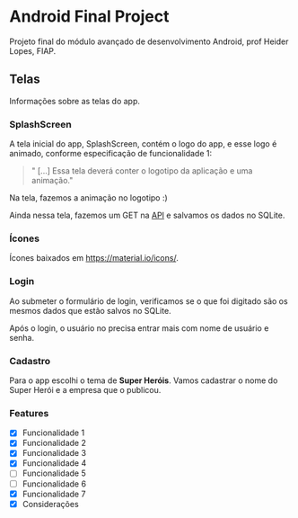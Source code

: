 # Android Final Project

Projeto final do módulo avançado de desenvolvimento Android, prof Heider Lopes, FIAP.

## Telas

Informações sobre as telas do app.

### SplashScreen

A tela inicial do app, SplashScreen, contém o logo do app, e esse logo é animado, conforme especificação de funcionalidade 1:

> " [...] Essa tela deverá conter o logotipo da aplicação e uma animação."

Na tela, fazemos a animação no logotipo :)

Ainda nessa tela, fazemos um GET na [API](http://www.mocky.io/v2/58b9b1740f0000b614f09d2f) e salvamos os dados no SQLite.

### Ícones

Ícones baixados em https://material.io/icons/.

### Login

Ao submeter o formulário de login, verificamos se o que foi digitado são os mesmos dados que estão salvos no SQLite.

Após o login, o usuário no precisa entrar mais com nome de usuário e senha.

### Cadastro

Para o app escolhi o tema de **Super Heróis**. Vamos cadastrar o nome do Super Herói e a empresa que o publicou.

### Features

- [x] Funcionalidade 1
- [x] Funcionalidade 2
- [x] Funcionalidade 3
- [x] Funcionalidade 4
- [ ] Funcionalidade 5
- [ ] Funcionalidade 6
- [x] Funcionalidade 7
- [x] Considerações

